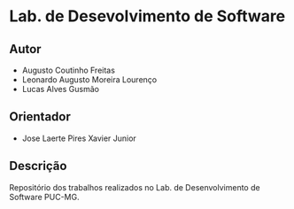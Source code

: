 # Lab. de Desevolvimento de Software

## Autor
* Augusto Coutinho Freitas
* Leonardo Augusto Moreira Lourenço
* Lucas Alves Gusmão

## Orientador
* Jose Laerte Pires Xavier Junior


## Descrição
Repositório dos trabalhos realizados no Lab. de Desenvolvimento de Software PUC-MG.
